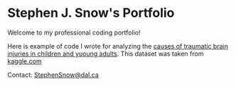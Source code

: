 # Stephen J. Snow's Portfolio
Welcome to my professional coding portfolio!





Here is example of code I wrote for analyzing the [causes of traumatic brain injuries in children and yuoung adults](2020-10-29-230913.ipynb).
This dataset was taken from [kaggle.com](https://www.kaggle.com/jessemostipak/traumatic-brain-injury-tbi)


Contact:
[StephenSnow@dal.ca](mailto:stephensnow@dal.ca)
